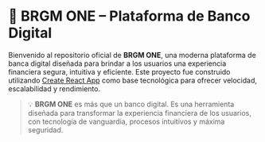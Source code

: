 # 🏦 BRGM ONE – Plataforma de Banco Digital

Bienvenido al repositorio oficial de **BRGM ONE**, una moderna plataforma de banca digital diseñada para brindar a los usuarios una experiencia financiera segura, intuitiva y eficiente. Este proyecto fue construido utilizando [Create React App](https://github.com/facebook/create-react-app) como base tecnológica para ofrecer velocidad, escalabilidad y rendimiento.

> 💡 **BRGM ONE** es más que un banco digital. Es una herramienta diseñada para transformar la experiencia financiera de los usuarios, con tecnología de vanguardia, procesos intuitivos y máxima seguridad.

